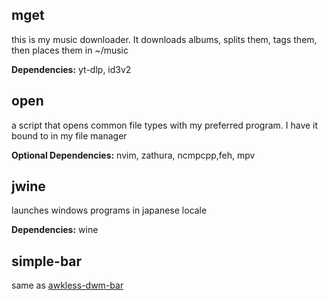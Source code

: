## mget
this is my music downloader. It downloads albums, splits them, tags them, then places them in ~/music

**Dependencies:** yt-dlp, id3v2

## open
a script that opens common file types with my preferred program. I have it bound to <enter> in my file manager

**Optional Dependencies:** nvim, zathura, ncmpcpp,feh, mpv
## jwine
launches windows programs in japanese locale

**Dependencies:** wine

## simple-bar
same as [awkless-dwm-bar](https://github.com/lowgel/awkless-dwm-bar)
